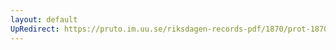 ```yaml
---
layout: default
UpRedirect: https://pruto.im.uu.se/riksdagen-records-pdf/1870/prot-1870--ak--310/prot-1870--ak--310_000.pdf
---
```

